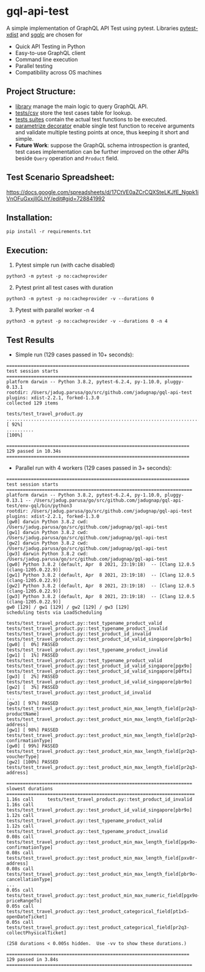 # gql-api-test

A simple implementation of GraphQL API Test using pytest. Libraries [pytest-xdist](https://pypi.org/project/pytest-xdist/) and [sgqlc](https://sgqlc.readthedocs.io/en/latest/) are chosen for
- Quick API Testing in Python
- Easy-to-use GraphQL client
- Command line execution
- Parallel testing
- Compatibility across OS machines

## Project Structure:
- [library](https://github.com/jadugnap/gql-api-test/tree/main/lib) manage the main logic to query GraphQL API.
- [tests/csv](https://github.com/jadugnap/gql-api-test/tree/main/tests/csv) store the test cases table for lookup.
- [tests suites](https://github.com/jadugnap/gql-api-test/tree/main/tests/test_travel_product.py) contain the actual test functions to be executed.
- [parametrize decorator](https://docs.pytest.org/en/6.2.x/parametrize.html) enable single test function to receive arguments and validate multiple testing points at once, thus keeping it short and simple.
- **Future Work**: suppose the GraphQL schema introspection is granted, test cases implementation can be further improved on the other APIs beside `Query` operation and `Product` field.

## Test Scenario Spreadsheet:
https://docs.google.com/spreadsheets/d/17CtVE0aZCrCQXSteLKJfE_Ngpk1iVnOFuGxxjllGLhY/edit#gid=728841992

## Installation:
```
pip install -r requirements.txt
```

## Execution:
1. Pytest simple run (with cache disabled)
```
python3 -m pytest -p no:cacheprovider
```
2. Pytest print all test cases with duration
```
python3 -m pytest -p no:cacheprovider -v --durations 0
```
3. Pytest with parallel worker -n 4
```
python3 -m pytest -p no:cacheprovider -v --durations 0 -n 4
```

## Test Results
- Simple run (129 cases passed in 10+ seconds):

```
=================================================================== test session starts ====================================================================
platform darwin -- Python 3.8.2, pytest-6.2.4, py-1.10.0, pluggy-0.13.1
rootdir: /Users/jadug.parusa/go/src/github.com/jadugnap/gql-api-test
plugins: xdist-2.2.1, forked-1.3.0
collected 129 items                                                                                                                                        

tests/test_travel_product.py ....................................................................................................................... [ 92%]
..........                                                                                                                                           [100%]

=================================================================== 129 passed in 10.34s ===================================================================
```

- Parallel run with 4 workers (129 cases passed in 3+ seconds):
```
=================================================================== test session starts ====================================================================
platform darwin -- Python 3.8.2, pytest-6.2.4, py-1.10.0, pluggy-0.13.1 -- /Users/jadug.parusa/go/src/github.com/jadugnap/gql-api-test/env-gql/bin/python3
rootdir: /Users/jadug.parusa/go/src/github.com/jadugnap/gql-api-test
plugins: xdist-2.2.1, forked-1.3.0
[gw0] darwin Python 3.8.2 cwd: /Users/jadug.parusa/go/src/github.com/jadugnap/gql-api-test
[gw1] darwin Python 3.8.2 cwd: /Users/jadug.parusa/go/src/github.com/jadugnap/gql-api-test
[gw2] darwin Python 3.8.2 cwd: /Users/jadug.parusa/go/src/github.com/jadugnap/gql-api-test
[gw3] darwin Python 3.8.2 cwd: /Users/jadug.parusa/go/src/github.com/jadugnap/gql-api-test
[gw0] Python 3.8.2 (default, Apr  8 2021, 23:19:18)  -- [Clang 12.0.5 (clang-1205.0.22.9)]
[gw1] Python 3.8.2 (default, Apr  8 2021, 23:19:18)  -- [Clang 12.0.5 (clang-1205.0.22.9)]
[gw2] Python 3.8.2 (default, Apr  8 2021, 23:19:18)  -- [Clang 12.0.5 (clang-1205.0.22.9)]
[gw3] Python 3.8.2 (default, Apr  8 2021, 23:19:18)  -- [Clang 12.0.5 (clang-1205.0.22.9)]
gw0 [129] / gw1 [129] / gw2 [129] / gw3 [129]
scheduling tests via LoadScheduling

tests/test_travel_product.py::test_typename_product_valid 
tests/test_travel_product.py::test_typename_product_invalid 
tests/test_travel_product.py::test_product_id_invalid 
tests/test_travel_product.py::test_product_id_valid_singapore[pbr9o] 
[gw0] [  0%] PASSED tests/test_travel_product.py::test_typename_product_invalid 
[gw1] [  1%] PASSED tests/test_travel_product.py::test_typename_product_valid 
tests/test_travel_product.py::test_product_id_valid_singapore[pgx9o] 
tests/test_travel_product.py::test_product_id_valid_singapore[p0ftx] 
[gw3] [  2%] PASSED tests/test_travel_product.py::test_product_id_valid_singapore[pbr9o] 
[gw2] [  3%] PASSED tests/test_travel_product.py::test_product_id_invalid 
...
[gw3] [ 97%] PASSED tests/test_travel_product.py::test_product_min_max_length_field[pr2q3-productName] 
tests/test_travel_product.py::test_product_min_max_length_field[pr2q3-address] 
[gw1] [ 98%] PASSED tests/test_travel_product.py::test_product_min_max_length_field[pr2q3-confirmationType] 
[gw0] [ 99%] PASSED tests/test_travel_product.py::test_product_min_max_length_field[pr2q3-voucherType] 
[gw2] [100%] PASSED tests/test_travel_product.py::test_product_min_max_length_field[pr2q3-address] 

==================================================================== slowest durations =====================================================================
1.16s call     tests/test_travel_product.py::test_product_id_invalid
1.16s call     tests/test_travel_product.py::test_product_id_valid_singapore[pbr9o]
1.12s call     tests/test_travel_product.py::test_typename_product_valid
1.12s call     tests/test_travel_product.py::test_typename_product_invalid
0.08s call     tests/test_travel_product.py::test_product_min_max_length_field[pgx9o-confirmationType]
0.08s call     tests/test_travel_product.py::test_product_min_max_length_field[pxv8r-address]
0.08s call     tests/test_travel_product.py::test_product_min_max_length_field[pbr9o-cancellationType]
...
0.05s call     tests/test_travel_product.py::test_product_min_max_numeric_field[pgx9o-priceRangeTo]
0.05s call     tests/test_travel_product.py::test_product_categorical_field[pt1x5-openDateTicket]
0.05s call     tests/test_travel_product.py::test_product_categorical_field[pr2q3-collectPhysicalTicket]

(258 durations < 0.005s hidden.  Use -vv to show these durations.)

=================================================================== 129 passed in 3.84s ====================================================================
```
